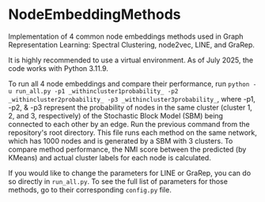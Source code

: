 # NodeEmbeddingMethods
Implementation of 4 common node embeddings methods used in Graph Representation Learning: Spectral Clustering, node2vec, LINE, and GraRep.

It is highly recommended to use a virtual environment. As of July 2025, the code works with Python 3.11.9.

To run all 4 node embeddings and compare their performance, run ```python -u run_all.py -p1 _withincluster1probability_ -p2 _withincluster2probability_ -p3 _withincluster3probability_```, where -p1, -p2, & -p3 represent the probability of nodes in the same cluster (cluster 1, 2, and 3, respectively) of the Stochastic Block Model (SBM) being connected to each other by an edge. Run the previous command from the repository's root directory. This file runs each method on the same network, which has 1000 nodes and is generated by a SBM with 3 clusters. To compare method performance, the NMI score between the predicted (by KMeans) and actual cluster labels for each node is calculated.

If you would like to change the parameters for LINE or GraRep, you can do so directly in ```run_all.py```. To see the full list of parameters for those methods, go to their corresponding ```config.py``` file.
